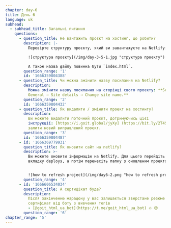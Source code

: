 ```yaml
---
chapter: day-6
title: День 6
language: uk
subhead:
  - subhead_title: Загальні питання
    questions:
      - question_title: Не вантажить проєкт на хостинг, що робити?
        description: |-
          Перевірте структуру проєкту, який ви завантажуєте на Netlify:

          ![структура проєкту](/img/day-3-5-1.jpg "структура проєкту")

          А також назва файлу повинна бути `index.html`.
        question_range: '1'
        id: '1666359804388'
      - question_title: Чи можна змінити назву посилання на Netlify?
        description:
          Можна змінити назву посилання на сторінці свого проєкту: **Settings →
          General → Site details → Change site name.**
        question_range: '2'
        id: '1666359804432'
      - question_title: Як видалити / змінити проект на хостингу?
        description:
          Ви можете видалити поточний проєкт, дотримуючись цієї
          інструкції: [https://i.goit.global/jyXy] (https://bit.ly/2T4SeHl) і
          залити новий виправлений проєкт.
        question_range: '3'
        id: '1666359804487'
      - id: '1666369779931'
        question_title: Як оновити сайт на netlify?
        description: >-
          Ви можете оновити інформацію на Netlify. Для цього перейдіть на
          вкладку deploys, а потім перенесіть папку з оновленим проектом сюди:


          ![how to refresh project](/img/day6-2.png "how to refresh project")
        question_range: '4'
      - id: '1666606534034'
        question_title: А﻿ сертифікат буде?
        description:
          Після закінченню марафону у вас залишається зверстане резюме та
          сертифікат від боту з вивчення тегів
          - [@goit_html_ua_bot](https://t.me/goit_html_ua_bot) 🔥 😉
        question_range: '6'
chapter_range: '5'
---
```

